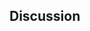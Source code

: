 ## Discussion

<!-- MS-based global phosphoproteomic data provides unparalleled coverage to interrogate signaling networks and its therapeutic implications. However, these data present challenging issues such as undersampling of the phosphoproteome and its high-content but low-sample-throughput nature. Previous efforts in regressing signaling measurements against phenotypic or clinical data were based on the great ability of certain regression models such as PLSR or LASSO to robustly handle prediction in the presence of high-dimensional and correlated data. This is an excellent strategy with moderately large phosphoproteomic data sets. However, as the number of phosphosites-or variables—increases, the system becomes increasingly underdetermined and the prediction power diminishes. In addition, while these models can generally be predictive with such data, they are not easily interpretable. For instance, with PLSR models as each loading represents the weight of a particular peptide, the loadings plot results in an overwhelming accumulation of individual peptides occupying all principal component weights. Therefore, clustering large-scale MS measurements based on biologically meaningful features and utilizing the cluster averages to fit regression methods could enhance the predictive performance of the model while providing highly interpretable results wherein clusters constitute signaling nodes distinctly correlated with cell phenotypes or clinical features.  -->
